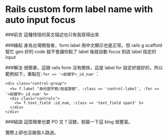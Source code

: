 Rails custom form label name with auto input focus
======

###前言
這種怪怪的英文描述也只有我寫得出來

###緣起
身為台灣開發者，form label 用中文顯示也是正常。但 rails g scaffold 幫忙 gen 好的 code 就不會讓你點了 label 後就自動 focus 到該 label 指定的 input

###解法
很簡單，這跟 rails form 沒有關係，這是 label for 設定好就好的，所以範例如下，重點在`:for => '<前綴字>_id_num'`：

	<div class="control-group">
	  <%= f.label "身份證字號/居留證號", :class => 'control-label', :for => '<前綴字>_id_num' %>
	  <div class="controls">
	    <%= f.text_field :id_num, :class => 'text_field span3' %>
	  </div>
	</div>
	
###結語
這麼簡單也要 PO 文？沒錯，假裝一下這 blog 很豐富。

實際上卻也沒幾個人路過。
